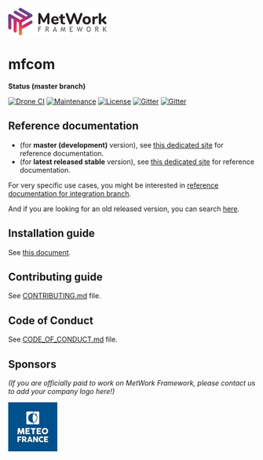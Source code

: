 [![logo](https://raw.githubusercontent.com/metwork-framework/resources/master/logos/metwork-white-logo-small.png)](http://www.metwork-framework.org)
# mfcom

[//]: # (automatically generated from https://github.com/metwork-framework/resources/blob/master/cookiecutter/_%7B%7Bcookiecutter.repo%7D%7D/README.md)

**Status (master branch)**



[![Drone CI](http://metwork-framework.org:8000/api/badges/metwork-framework/mfcom/status.svg)](http://metwork-framework.org:8000/metwork-framework/mfcom)
[![Maintenance](https://github.com/metwork-framework/resources/blob/master/badges/maintained.svg)]()
[![License](https://github.com/metwork-framework/resources/blob/master/badges/bsd.svg)]()
[![Gitter](https://github.com/metwork-framework/resources/blob/master/badges/community-en.svg)](https://gitter.im/metwork-framework/community-en?utm_source=badge&utm_medium=badge&utm_campaign=pr-badge)
[![Gitter](https://github.com/metwork-framework/resources/blob/master/badges/community-fr.svg)](https://gitter.im/metwork-framework/community-fr?utm_source=badge&utm_medium=badge&utm_campaign=pr-badge)


[//]: # (TABLE_OF_CONTENTS_PLACEHOLDER)





## Reference documentation

- (for **master (development)** version), see [this dedicated site](http://metwork-framework.org/pub/metwork/continuous_integration/docs/master/mfcom/) for reference documentation.
- (for **latest released stable** version), see [this dedicated site](http://metwork-framework.org/pub/metwork/releases/docs/stable/mfcom/) for reference documentation.

For very specific use cases, you might be interested in
[reference documentation for integration branch](http://metwork-framework.org/pub/metwork/continuous_integration/docs/integration/mfcom/).

And if you are looking for an old released version, you can search [here](http://metwork-framework.org/pub/metwork/releases/docs/).

## Installation guide

See [this document](.metwork-framework/install_a_metwork_package.md).




## Contributing guide

See [CONTRIBUTING.md](CONTRIBUTING.md) file.



## Code of Conduct

See [CODE_OF_CONDUCT.md](CODE_OF_CONDUCT.md) file.



## Sponsors

*(If you are officially paid to work on MetWork Framework, please contact us to add your company logo here!)*

[![logo](https://raw.githubusercontent.com/metwork-framework/resources/master/sponsors/meteofrance-small.jpeg)](http://www.meteofrance.com)
